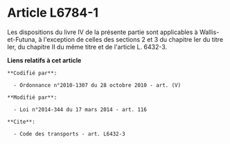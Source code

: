 # Article L6784-1

Les dispositions du livre IV de la présente partie sont applicables à Wallis-et-Futuna, à l'exception de celles des sections
2 et 3 du chapitre Ier du titre Ier, du chapitre II du même titre et de l'article L. 6432-3.

**Liens relatifs à cet article**

	**Codifié par**:

	  - Ordonnance n°2010-1307 du 28 octobre 2010 - art. (V)

	**Modifié par**:

	  - Loi n°2014-344 du 17 mars 2014 - art. 116

	**Cite**:

	  - Code des transports - art. L6432-3
